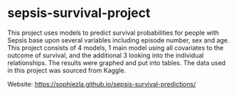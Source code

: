 # sepsis-survival-project

This project uses models to predict survival probabilities for people with Sepsis base upon several variables including episode number, sex and age. This project consists of 4 models, 1 main model using all covariates to the outcome of survival, and the additional 3 looking into the individual relationships. The results were graphed and put into tables. The data used in this project was sourced from Kaggle. 

Website: https://sophiezla.github.io/sepsis-survival-predictions/
